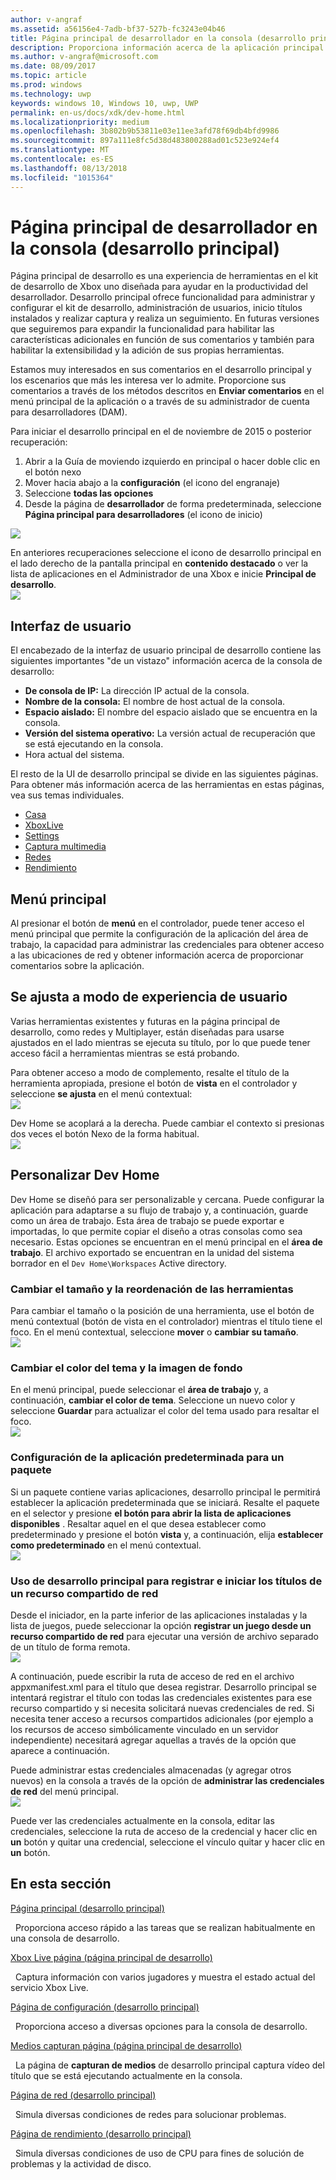 ```yaml
---
author: v-angraf
ms.assetid: a56156e4-7adb-bf37-527b-fc3243e04b46
title: Página principal de desarrollador en la consola (desarrollo principal)
description: Proporciona información acerca de la aplicación principal de desarrollo para Xbox uno.
ms.author: v-angraf@microsoft.com
ms.date: 08/09/2017
ms.topic: article
ms.prod: windows
ms.technology: uwp
keywords: windows 10, Windows 10, uwp, UWP
permalink: en-us/docs/xdk/dev-home.html
ms.localizationpriority: medium
ms.openlocfilehash: 3b802b9b53811e03e11ee3afd78f69db4bfd9986
ms.sourcegitcommit: 897a111e8fc5d38d483800288ad01c523e924ef4
ms.translationtype: MT
ms.contentlocale: es-ES
ms.lasthandoff: 08/13/2018
ms.locfileid: "1015364"
---
```

# <a name="developer-home-on-the-console-dev-home"></a>Página principal de desarrollador en la consola (desarrollo principal)
   
  
Página principal de desarrollo es una experiencia de herramientas en el kit de desarrollo de Xbox uno diseñada para ayudar en la productividad del desarrollador. Desarrollo principal ofrece funcionalidad para administrar y configurar el kit de desarrollo, administración de usuarios, inicio títulos instalados y realizar captura y realiza un seguimiento. En futuras versiones que seguiremos para expandir la funcionalidad para habilitar las características adicionales en función de sus comentarios y también para habilitar la extensibilidad y la adición de sus propias herramientas.   
   
  
Estamos muy interesados en sus comentarios en el desarrollo principal y los escenarios que más les interesa ver lo admite. Proporcione sus comentarios a través de los métodos descritos en **Enviar comentarios** en el menú principal de la aplicación o a través de su administrador de cuenta para desarrolladores (DAM).   
   
  
Para iniciar el desarrollo principal en el de noviembre de 2015 o posterior recuperación:  
 
   1. Abrir a la Guía de moviendo izquierdo en principal o hacer doble clic en el botón nexo  
   1. Mover hacia abajo a la **configuración** (el icono del engranaje)   
   1. Seleccione **todas las opciones**  
   1. Desde la página de **desarrollador** de forma predeterminada, seleccione **Página principal para desarrolladores** (el icono de inicio)   

 ![](images/dev_home_icons.png)   
  
En anteriores recuperaciones seleccione el icono de desarrollo principal en el lado derecho de la pantalla principal en **contenido destacado** o ver la lista de aplicaciones en el Administrador de una Xbox e inicie **Principal de desarrollo**.   
 ![](images/dev_home_1.png) 
<a id="ID4EBC"></a>

   

## <a name="user-interface"></a>Interfaz de usuario  
   
  
El encabezado de la interfaz de usuario principal de desarrollo contiene las siguientes importantes "de un vistazo" información acerca de la consola de desarrollo:   
 
   *  **De consola de IP:** La dirección IP actual de la consola.   
   *  **Nombre de la consola:** El nombre de host actual de la consola.  
   *  **Espacio aislado:** El nombre del espacio aislado que se encuentra en la consola.  
   *  **Versión del sistema operativo:** La versión actual de recuperación que se está ejecutando en la consola.
   *  Hora actual del sistema.   

   
  
El resto de la UI de desarrollo principal se divide en las siguientes páginas. Para obtener más información acerca de las herramientas en estas páginas, vea sus temas individuales.   
 
   *  [Casa](devhome-home.md)  
   *  [XboxLive](devhome-live.md)  
   *  [Settings](devhome-settings.md)  
   *  [Captura multimedia](devhome-capture.md)  
   *  [Redes](devhome-networking.md)  
   *  [Rendimiento](devhome-performance.md)  

  
<a id="ID4EKE"></a>

   

## <a name="main-menu"></a>Menú principal  
   
  
Al presionar el botón de **menú** en el controlador, puede tener acceso el menú principal que permite la configuración de la aplicación del área de trabajo, la capacidad para administrar las credenciales para obtener acceso a las ubicaciones de red y obtener información acerca de proporcionar comentarios sobre la aplicación.   
  
<a id="ID4EUE"></a>

   

## <a name="snap-mode-ux"></a>Se ajusta a modo de experiencia de usuario  
   
  
Varias herramientas existentes y futuras en la página principal de desarrollo, como redes y Multiplayer, están diseñadas para usarse ajustados en el lado mientras se ejecuta su título, por lo que puede tener acceso fácil a herramientas mientras se está probando.   
   
  
Para obtener acceso a modo de complemento, resalte el título de la herramienta apropiada, presione el botón de **vista** en el controlador y seleccione **se ajusta** en el menú contextual:  
 ![](images/dev_home_4.png)   
  
Dev Home se acoplará a la derecha. Puede cambiar el contexto si presionas dos veces el botón Nexo de la forma habitual.  
 ![](images/dev_home_5.png)  
<a id="ID4EKF"></a>

   

## <a name="customizing-dev-home"></a>Personalizar Dev Home  
   
  
Dev Home se diseñó para ser personalizable y cercana. Puede configurar la aplicación para adaptarse a su flujo de trabajo y, a continuación, guarde como un área de trabajo. Esta área de trabajo se puede exportar e importadas, lo que permite copiar el diseño a otras consolas como sea necesario. Estas opciones se encuentran en el menú principal en el **área de trabajo**. El archivo exportado se encuentran en la unidad del sistema borrador en el `Dev Home\Workspaces` Active directory.   
 
<a id="ID4EVF"></a>

   

### <a name="resizing-and-reordering-tools"></a>Cambiar el tamaño y la reordenación de las herramientas  
   
  
Para cambiar el tamaño o la posición de una herramienta, use el botón de menú contextual (botón de vista en el controlador) mientras el título tiene el foco. En el menú contextual, seleccione **mover** o **cambiar su tamaño**.   
 ![](images/dev_home_6.png)  
<a id="ID4EEG"></a>

   

### <a name="changing-theme-color-and-background-image"></a>Cambiar el color del tema y la imagen de fondo  
   
  
En el menú principal, puede seleccionar el **área de trabajo** y, a continuación, **cambiar el color de tema**. Seleccione un nuevo color y seleccione **Guardar** para actualizar el color del tema usado para resaltar el foco.   
 ![](images/dev_home_7.png)  
<a id="ID4EVG"></a>

   

### <a name="setting-the-default-application-for-a-package"></a>Configuración de la aplicación predeterminada para un paquete  
   
  
Si un paquete contiene varias aplicaciones, desarrollo principal le permitirá establecer la aplicación predeterminada que se iniciará. Resalte el paquete en el selector y presione **el botón para abrir la lista de aplicaciones disponibles** . Resaltar aquel en el que desea establecer como predeterminado y presione el botón **vista** y, a continuación, elija **establecer como predeterminado** en el menú contextual.   
 ![](images/dev_home_setdefault.png)  
<a id="ID4EGH"></a>

   

### <a name="using-dev-home-to-register-and-launch-titles-from-a-network-share"></a>Uso de desarrollo principal para registrar e iniciar los títulos de un recurso compartido de red  
   
  
Desde el iniciador, en la parte inferior de las aplicaciones instaladas y la lista de juegos, puede seleccionar la opción **registrar un juego desde un recurso compartido de red** para ejecutar una versión de archivo separado de un título de forma remota.   
 ![](images/dev_home_8.png)   
  
A continuación, puede escribir la ruta de acceso de red en el archivo appxmanifest.xml para el título que desea registrar. Desarrollo principal se intentará registrar el título con todas las credenciales existentes para ese recurso compartido y si necesita solicitará nuevas credenciales de red. Si necesita tener acceso a recursos compartidos adicionales (por ejemplo a los recursos de acceso simbólicamente vinculado en un servidor independiente) necesitará agregar aquellas a través de la opción que aparece a continuación.   
   
  
Puede administrar estas credenciales almacenadas (y agregar otros nuevos) en la consola a través de la opción de **administrar las credenciales de red** del menú principal.   
 ![](images/dev_home_9.png)   
  
Puede ver las credenciales actualmente en la consola, editar las credenciales, seleccione la ruta de acceso de la credencial y hacer clic en **un** botón y quitar una credencial, seleccione el vínculo quitar y hacer clic en **un** botón.   
   
<a id="ID4EGAAC"></a>

   

## <a name="in-this-section"></a>En esta sección  
  
[Página principal (desarrollo principal)](devhome-home.md)  


&nbsp;&nbsp;Proporciona acceso rápido a las tareas que se realizan habitualmente en una consola de desarrollo. 
  
  
[Xbox Live página (página principal de desarrollo)](devhome-live.md)  


&nbsp;&nbsp;Captura información con varios jugadores y muestra el estado actual del servicio Xbox Live. 
  
  
[Página de configuración (desarrollo principal)](devhome-settings.md)  


&nbsp;&nbsp;Proporciona acceso a diversas opciones para la consola de desarrollo. 
  
  
[Medios capturan página (página principal de desarrollo)](devhome-capture.md)  


&nbsp;&nbsp;La página de **capturan de medios** de desarrollo principal captura vídeo del título que se está ejecutando actualmente en la consola. 
  
  
[Página de red (desarrollo principal)](devhome-networking.md)  


&nbsp;&nbsp;Simula diversas condiciones de redes para solucionar problemas. 
  
  
[Página de rendimiento (desarrollo principal)](devhome-performance.md)  


&nbsp;&nbsp;Simula diversas condiciones de uso de CPU para fines de solución de problemas y la actividad de disco. 
 